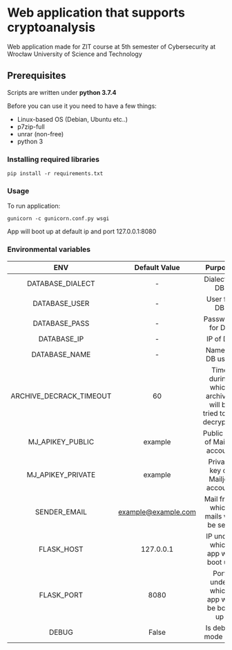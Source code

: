 # Web application that supports cryptoanalysis

Web application made for ZIT course at 5th semester of Cybersecurity at Wrocław University of Science and Technology

## Prerequisites
Scripts are written under **python 3.7.4**

Before you can use it you need to have a few things:
* Linux-based OS (Debian, Ubuntu etc..)
* p7zip-full
* unrar (non-free)
* python 3
	
### Installing required libraries

```
pip install -r requirements.txt
```

### Usage

To run application:

```
gunicorn -c gunicorn.conf.py wsgi
```

App will boot up at default ip and port 127.0.0.1:8080


### Environmental variables

|              ENV              	|       Default Value       	|                          Purpose                         	|
|:-----------------------------:	|:-------------------------:	|:--------------------------------------------------------:	|
|        DATABASE_DIALECT       	|             -             	|                       Dialect of DB                      	|
|         DATABASE_USER         	|             -             	|                        User for DB                       	|
|         DATABASE_PASS         	|             -             	|                      Password for DB                     	|
|          DATABASE_IP          	|             -             	|                         IP of DB                         	|
|         DATABASE_NAME         	|             -             	|                      Name of DB used                     	|
|    ARCHIVE_DECRACK_TIMEOUT    	|             60            	| Time during which archives will be tried to be decrypted 	|
|        MJ_APIKEY_PUBLIC       	|          example          	|               Public key of Mailjet account              	|
|       MJ_APIKEY_PRIVATE       	|          example          	|              Private key of Mailjet account              	|
|          SENDER_EMAIL         	|    example@example.com    	|            Mail from which mails will be sent            	|
|           FLASK_HOST          	|         127.0.0.1         	|              IP under which app will boot up             	|
|           FLASK_PORT          	|            8080           	|           Port under which app will be boot up           	|
|             DEBUG             	|           False           	|                     Is debug mode ON                     	|
